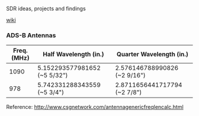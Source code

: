 SDR ideas, projects and findings

[wiki](https://github.com/endeavor85/sdr/wiki)

### ADS-B Antennas

| Freq. (MHz) | Half Wavelength (in.)        | Quarter Wavelength (in.)      |
|-------------|------------------------------|-------------------------------|
| 1090        | 5.152293577981652 (~5 5/32") | 2.576146788990826  (~2 9/16") |
| 978         | 5.742331288343559 (~5 3/4")  | 2.8711656441717794 (~2 7/8")  |

Reference: http://www.csgnetwork.com/antennagenericfreqlencalc.html
